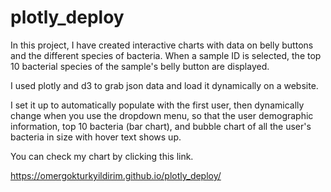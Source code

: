 # plotly_deploy

In this project, I have created interactive charts with data on belly buttons and the different species of bacteria. When a sample ID is selected, the top 10 bacterial species of the sample's belly button are displayed.

I used plotly and d3 to grab json data and load it dynamically on a website. 

I set it up to automatically populate with the first user, then dynamically change when you use the dropdown menu, so that the user demographic information, top 10 bacteria (bar chart), and bubble chart of all the user's bacteria in size with hover text shows up.


You can check my chart by clicking this link.

https://omergokturkyildirim.github.io/plotly_deploy/


